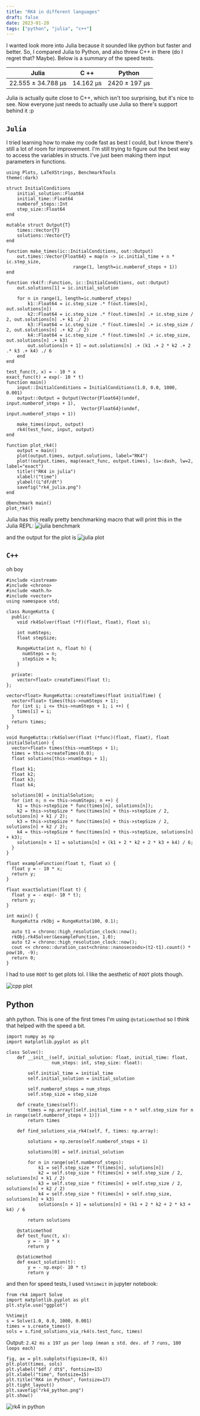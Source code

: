 ```yaml
---
title: "RK4 in different languages"
draft: false
date: 2023-01-20
tags: ["python", "julia", "c++"]
---
```


I wanted look more into Julia because it sounded like python but faster and
better. So, I compared Julia to Python, and also threw C++ in there 
(do I regret that? Maybe). Below is a summary of the speed tests.

| Julia | C ++ | Python | 
| :------: | :------: | :--------: |
| 22.555 ± 34.788 μs | 14.162 μs | 2420 ± 197 μs |

Julia is actually quite close to C++, which isn't too surprising, but it's nice to see.
Now everyone just needs to actually use Julia so there's support behind it :p

## `Julia`
I tried learning how to make my code fast as best I could, but I know there's
still a lot of room for improvement. I'm still trying to figure out the best
way to access the variables in structs. I've just been making them input parameters
in functions.

```
using Plots, LaTeXStrings, BenchmarkTools
theme(:dark)

struct InitialConditions
    initial_solution::Float64
    initial_time::Float64
    numberof_steps::Int
    step_size::Float64
end

mutable struct Output{T}
    times::Vector{T}
    solutions::Vector{T}
end

function make_times(ic::InitialConditions, out::Output)
    out.times::Vector{Float64} = map(n -> ic.initial_time + n * ic.step_size,
    				     range(1, length=ic.numberof_steps + 1))
end

function rk4(f::Function, ic::InitialConditions, out::Output)
    out.solutions[1] = ic.initial_solution

    for n in range(1, length=ic.numberof_steps)
        k1::Float64 = ic.step_size .* f(out.times[n], out.solutions[n])
        k2::Float64 = ic.step_size .* f(out.times[n] .+ ic.step_size / 2, out.solutions[n] .+ k1 ./ 2)
        k3::Float64 = ic.step_size .* f(out.times[n] .+ ic.step_size / 2, out.solutions[n] .+ k2 ./ 2)
        k4::Float64 = ic.step_size .* f(out.times[n] .+ ic.step_size, out.solutions[n] .+ k3)
        out.solutions[n + 1] = out.solutions[n] .+ (k1 .+ 2 * k2 .+ 2 .* k3 .+ k4) ./ 6
    end
end

test_func(t, x) = - 10 * x
exact_func(t) = exp(- 10 * t)
function main()
    input::InitialConditions = InitialConditions(1.0, 0.0, 1000, 0.001)
    output::Output = Output(Vector{Float64}(undef, input.numberof_steps + 1), 
                            Vector{Float64}(undef, input.numberof_steps + 1))

    make_times(input, output)
    rk4(test_func, input, output)
end

function plot_rk4()
    output = main()
    plot(output.times, output.solutions, label="RK4")
    plot!(output.times, map(exact_func, output.times), ls=:dash, lw=2, label="exact")
    title!("RK4 in julia")
    xlabel!("time")
    ylabel!(L"df/dt")
    savefig("rk4_julia.png")
end

@benchmark main()
plot_rk4()

```
Julia has this really pretty benchmarking macro that will print this in the
Julia REPL:
![julia benchmark](/julia_benchmark.png#center)

and the output for the plot is
![julia plot](/rk4_julia.png#center)

## `C++`
oh boy

```
#include <iostream>
#include <chrono>
#include <math.h>
#include <vector>
using namespace std;

class RungeKutta {
  public:
    void rk4Solver(float (*f)(float, float), float s);

    int numSteps;
    float stepSize;

    RungeKutta(int n, float h) {
      numSteps = n;
      stepSize = h;
    }
  
  private:
    vector<float> createTimes(float t);
};

vector<float> RungeKutta::createTimes(float initialTime) {
  vector<float> times(this->numSteps + 1);
  for (int i; i <= this->numSteps + 1; i ++) {
    times[i] = i;
  }
  return times;
}

void RungeKutta::rk4Solver(float (*func)(float, float), float initialSolution) {
  vector<float> times(this->numSteps + 1);
  times = this->createTimes(0.0);
  float solutions[this->numSteps + 1];

  float k1;
  float k2;
  float k3;
  float k4;

  solutions[0] = initialSolution;
  for (int n; n <= this->numSteps; n ++) {
    k1 = this->stepSize * func(times[n], solutions[n]);
    k2 = this->stepSize * func(times[n] + this->stepSize / 2, solutions[n] + k1 / 2);
    k3 = this->stepSize * func(times[n] + this->stepSize / 2, solutions[n] + k2 / 2);
    k4 = this->stepSize * func(times[n] + this->stepSize, solutions[n] + k3);
    solutions[n + 1] = solutions[n] + (k1 + 2 * k2 + 2 * k3 + k4) / 6;
  }
}

float exampleFunction(float t, float x) {
  float y = - 10 * x;
  return y;
}

float exactSolution(float t) {
  float y = - exp(- 10 * t);
  return y;
}

int main() {
  RungeKutta rkObj = RungeKutta(100, 0.1);

  auto t1 = chrono::high_resolution_clock::now();
  rkObj.rk4Solver(&exampleFunction, 1.0);
  auto t2 = chrono::high_resolution_clock::now();
  cout << chrono::duration_cast<chrono::nanoseconds>(t2-t1).count() * pow(10, -9);
  return 0;
} 

```
I had to use `ROOT` to get plots lol. I like the aesthetic of `ROOT` plots
though.

![cpp plot](/rk4_cpp.jpg#center)

## Python
ahh python. This is one of the first times I'm using `@staticmethod` so I think
that helped with the speed a bit.
```
import numpy as np
import matplotlib.pyplot as plt

class Solve():
    def __init__(self, initial_solution: float, initial_time: float,
                 num_steps: int, step_size: float):

        self.initial_time = initial_time
        self.initial_solution = initial_solution

        self.numberof_steps = num_steps
        self.step_size = step_size

    def create_times(self):
        times = np.array([self.initial_time + n * self.step_size for n in range(self.numberof_steps + 1)])
        return times

    def find_solutions_via_rk4(self, f, times: np.array):

        solutions = np.zeros(self.numberof_steps + 1)
            
        solutions[0] = self.initial_solution

        for n in range(self.numberof_steps):
            k1 = self.step_size * f(times[n], solutions[n])
            k2 = self.step_size * f(times[n] + self.step_size / 2, solutions[n] + k1 / 2)
            k3 = self.step_size * f(times[n] + self.step_size / 2, solutions[n] + k2 / 2)
            k4 = self.step_size * f(times[n] + self.step_size, solutions[n] + k3)
            solutions[n + 1] = solutions[n] + (k1 + 2 * k2 + 2 * k3 + k4) / 6
                
        return solutions

    @staticmethod
    def test_func(t, x):
        y = - 10 * x
        return y

    @staticmethod
    def exact_solution(t):
        y = - np.exp(- 10 * t)
        return y
```

and then for speed tests, I used `%%timeit` in jupyter notebook:
```
from rk4 import Solve
import matplotlib.pyplot as plt
plt.style.use("ggplot")
```
```
%%timeit
s = Solve(1.0, 0.0, 1000, 0.001)
times = s.create_times()
sols = s.find_solutions_via_rk4(s.test_func, times)
```
Output:
`2.42 ms ± 197 µs per loop (mean ± std. dev. of 7 runs, 100 loops each)`
```
fig, ax = plt.subplots(figsize=(8, 6))
plt.plot(times, sols)
plt.ylabel("$df / dt$", fontsize=15)
plt.xlabel("time", fontsize=15)
plt.title("RK4 in Python", fontsize=17)
plt.tight_layout()
plt.savefig("rk4_python.png")
plt.show()
```
![rk4 in python](/rk4_python.png#center)